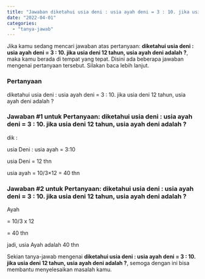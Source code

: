 ```yaml
---
title: "Jawaban diketahui usia deni : usia ayah deni = 3 : 10. jika usia deni 12 tahun, usia ayah deni adalah ?​"
date: "2022-04-01"
categories: 
  - "tanya-jawab"
---
```


Jika kamu sedang mencari jawaban atas pertanyaan: **diketahui usia deni : usia ayah deni = 3 : 10. jika usia deni 12 tahun, usia ayah deni adalah ?​**, maka kamu berada di tempat yang tepat. Disini ada beberapa jawaban mengenai pertanyaan tersebut. Silakan baca lebih lanjut.

### Pertanyaan

diketahui usia deni : usia ayah deni = 3 : 10. jika usia deni 12 tahun, usia ayah deni adalah ?​

### Jawaban #1 untuk Pertanyaan: diketahui usia deni : usia ayah deni = 3 : 10. jika usia deni 12 tahun, usia ayah deni adalah ?​

dik :

usia Deni : usia ayah = 3:10

usia Deni = 12 thn

usia ayah = 10/3×12 = 40 thn

### Jawaban #2 untuk Pertanyaan: diketahui usia deni : usia ayah deni = 3 : 10. jika usia deni 12 tahun, usia ayah deni adalah ?​

Ayah

\= 10/3 x 12

\= 40 thn

jadi, usia Ayah adalah 40 thn

Sekian tanya-jawab mengenai **diketahui usia deni : usia ayah deni = 3 : 10. jika usia deni 12 tahun, usia ayah deni adalah ?​**, semoga dengan ini bisa membantu menyelesaikan masalah kamu.
